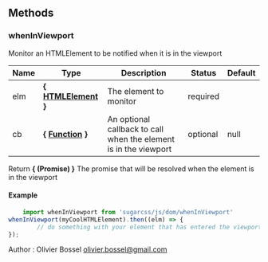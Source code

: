 ## Methods


### whenInViewport

Monitor an HTMLElement to be notified when it is in the viewport



Name  |  Type  |  Description  |  Status  |  Default
------------  |  ------------  |  ------------  |  ------------  |  ------------
elm  |  **{ [HTMLElement](https://developer.mozilla.org/fr/docs/Web/API/HTMLElement) }**  |  The element to monitor  |  required  |
cb  |  **{ [Function](https://developer.mozilla.org/fr/docs/Web/JavaScript/Reference/Objets_globaux/Function) }**  |  An optional callback to call when the element is in the viewport  |  optional  |  null

Return **{ (Promise) }** The promise that will be resolved when the element is in the viewport

#### Example
```js
	import whenInViewport from 'sugarcss/js/dom/whenInViewport'
whenInViewport(myCoolHTMLElement).then((elm) => {
		// do something with your element that has entered the viewport...
});
```
Author : Olivier Bossel <olivier.bossel@gmail.com>